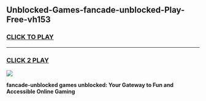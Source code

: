 
## Unblocked-Games-fancade-unblocked-Play-Free-vh153
<h3>
<a href="https://premium76.site?title=fancade-unblocked&ref=19M">CLICK TO PLAY</a></h3>
<hr>

<h3>
<a href="https://premium76.site?title=fancade-unblocked&ref=19M">CLICK 2 PLAY</a>
  
</h3>

<a href="https://premium76.site?title=fancade-unblocked&ref=19M"><img src="https://clearcache.store/games.png"></a>


**fancade-unblocked games unblocked: Your Gateway to Fun and Accessible Online Gaming**
